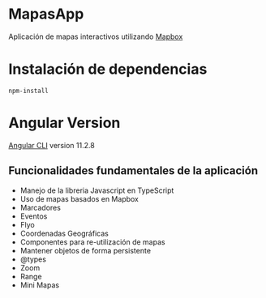 # MapasApp

Aplicación de mapas interactivos utilizando [Mapbox](https://mapbox.com)

# Instalación de dependencias

`npm-install`

# Angular Version

[Angular CLI](https://github.com/angular/angular-cli) version 11.2.8

## Funcionalidades fundamentales de la aplicación

  - Manejo de la libreria Javascript en TypeScript
  - Uso de mapas basados en Mapbox
  - Marcadores
  - Eventos
  - Flyo
  - Coordenadas Geográficas
  - Componentes para re-utilización de mapas
  - Mantener objetos de forma persistente
  - @types
  - Zoom
  - Range
  - Mini Mapas
